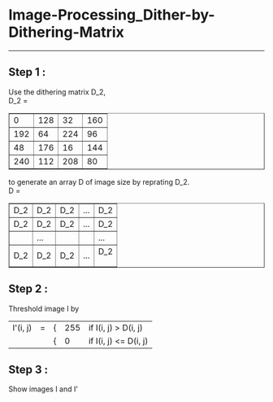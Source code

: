 # Image-Processing_Dither-by-Dithering-Matrix

***

## Step 1 : <br>
  Use the dithering matrix D_2, <br>
  D_2 = 
    <table border = '1'>
      <tr>
        <td>  0
        <td>128
        <td> 32
        <td>160
      <tr>
        <td>192
        <td> 64
        <td>224
        <td> 96
      <tr>
        <td> 48
        <td>176
        <td> 16
        <td>144
      <tr>
        <td>240
        <td>112
        <td> 208
        <td> 80
    </table>
  to generate an array D of image size by reprating D_2. <br>
  D  =  
    <table border = "1">
      <tr>
        <td>D_2
        <td>D_2
        <td>D_2
        <td>...
        <td>D_2
      <tr>
        <td>D_2
        <td>D_2
        <td>D_2
        <td>...
        <td>D_2
      <tr>
        <td>
        <td>...
        <td>
        <td>
        <td>...
      <tr>
        <td>D_2
        <td>D_2
        <td>D_2
        <td>...
        <td>D_2
   </table>
    
## Step 2 : <br>
  Threshold image I by <br>
  <table border = "0">
      <tr>
        <td>I'(i, j)
        <td>=
        <td>{
        <td>255
        <td>if I(i, j) >  D(i, j)
      <tr>
        <td>
        <td>
        <td>{
        <td>0
        <td>if I(i, j) <=  D(i, j)
   </table>
 
## Step 3 : <br>
  Show images I and I'
